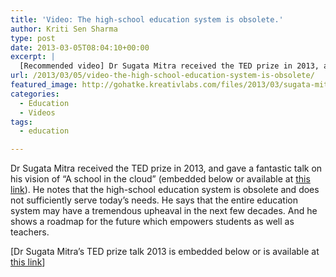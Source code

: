 ```yaml
---
title: 'Video: The high-school education system is obsolete.'
author: Kriti Sen Sharma
type: post
date: 2013-03-05T08:04:10+00:00
excerpt: |
  [Recommended video] Dr Sugata Mitra received the TED prize in 2013, and gave a fantastic talk on his vision of "A school in the cloud". He notes that the high-school education system is obsolete and does not sufficiently serve today's needs... And he shows a roadmap for the future which empowers students as well as teachers.
url: /2013/03/05/video-the-high-school-education-system-is-obsolete/
featured_image: http://gohatke.kreativlabs.com/files/2013/03/sugata-mitra-playlist.jpg
categories:
  - Education
  - Videos
tags:
  - education

---
```

Dr Sugata Mitra received the TED prize in 2013, and gave a fantastic talk on his vision of &#8220;A school in the cloud&#8221; (embedded below or available at <a href="http://www.ted.com/talks/sugata_mitra_build_a_school_in_the_cloud.html" target="_blank">this link</a>). He notes that the high-school education system is obsolete and does not sufficiently serve today&#8217;s needs. He says that the entire education system may have a tremendous upheaval in the next few decades. And he shows a roadmap for the future which empowers students as well as teachers.

[Dr Sugata Mitra&#8217;s TED prize talk 2013 is embedded below or is available at <a href="http://www.ted.com/talks/sugata_mitra_build_a_school_in_the_cloud.html" target="_blank">this link</a>]